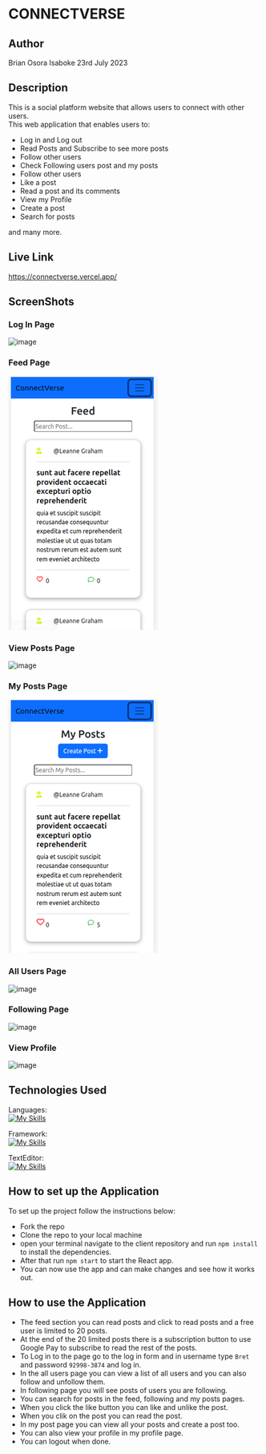 # CONNECTVERSE

## Author
Brian Osora Isaboke 23rd July 2023

## Description
This is a social platform website that allows users to connect with other users.  
This web application that enables users to:
- Log in and Log out
- Read Posts and Subscribe to see more posts
- Follow other users
- Check Following users post and my posts
- Follow other users
- Like a post
- Read a post and its comments
- View my Profile
- Create a post
- Search for posts
 

 and many more.   

##  Live Link
https://connectverse.vercel.app/

## ScreenShots

### Log In Page
![image](https://github.com/Osorabrian/Telemedicine-EDoktari/assets/83941341/9774f334-863e-4e80-a83c-bb53dbe7069c)


### Feed Page
![Alt text](image-2.png)

### View Posts Page
![image](https://github.com/Osorabrian/Telemedicine-EDoktari/assets/83941341/01d5d613-2a30-4c14-8fe2-3b27125dd20e)

### My Posts Page
![Alt text](image-1.png)

### All Users Page
![image](https://github.com/Osorabrian/Telemedicine-EDoktari/assets/83941341/cd2406bf-d259-4647-9b86-55083aa3b27f)


### Following Page
![image](https://github.com/Osorabrian/Telemedicine-EDoktari/assets/83941341/5608563b-66b2-4f7b-837d-693e4b8a1ad6)


### View Profile
![image](https://github.com/Osorabrian/Telemedicine-EDoktari/assets/83941341/c9375c2a-e716-4f63-be92-3ec62130a09f)


## Technologies Used
Languages:        
[![My Skills](https://skillicons.dev/icons?i=js,html,css)](https://skillicons.dev)

Framework:     
[![My Skills](https://skillicons.dev/icons?i=react)](https://skillicons.dev)

TextEditor:      
[![My Skills](https://skillicons.dev/icons?i=vscode)](https://skillicons.dev)

## How to set up the Application
To set up the project follow the instructions below:

- Fork the repo
- Clone the repo to your local machine
- open your terminal navigate to the  client repository and run ```npm install``` to install the dependencies.
- After that run ```npm start``` to start the React app.
- You can now use the app and can make changes and see how it works out.

## How to use the Application
- The feed section you can read posts and click to read posts and a free user is limited to 20 posts.
- At the end of the 20 limited posts there is a subscription button to use Google Pay to subscribe to read the rest of the posts.
- To Log in to the page go to the log in form and in username type ```Bret``` and password ```92998-3874``` and log in.
- In the all users page you can view a list of all users and you can also follow and unfollow them.
- In following page you will see posts of users you are following.
- You can search for posts in the feed, following and my posts pages.
- When you click the like button you can like and unlike the post.
- When you clik on the post you can read the post.
- In my post page you can view all your posts and create a post too.
- You can also view your profile in my profile page.
- You can logout when done.
